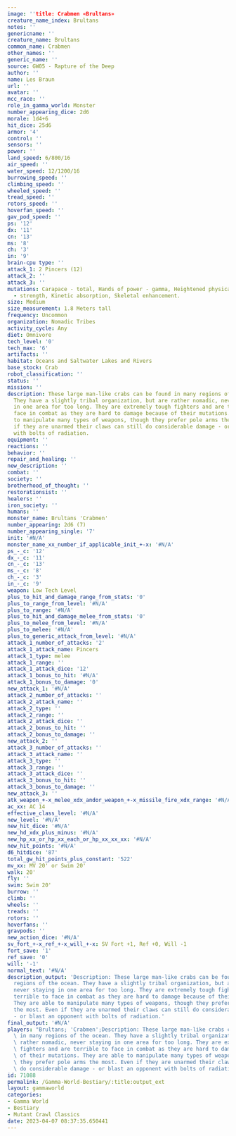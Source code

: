 ```yaml
---
image: ''title: Crabmen «Brultans»
creature_name_index: Brultans
notes: ''
genericname: ''
creature_name: Brultans
common_name: Crabmen
other_names: ''
generic_name: ''
source: GW05 - Rapture of the Deep
author: ''
name: Les Braun
url: ''
avatar: ''
mcc_race: ''
role_in_gamma_world: Monster
number_appearing_dice: 2d6
morale: 1d4+6
hit_dice: 25d6
armor: '4'
control: ''
sensors: ''
power: ''
land_speed: 6/800/16
air_speed: ''
water_speed: 12/1200/16
burrowing_speed: ''
climbing_speed: ''
wheeled_speed: ''
tread_speed: ''
rotors_speed: ''
hoverfan_speed: ''
gav_pod_speed: ''
ps: '12'
dx: '11'
cn: '13'
ms: '8'
ch: '3'
in: '9'
brain-cpu type: ''
attack_1: 2 Pincers (12)
attack_2: ''
attack_3: ''
mutations: Carapace - total, Hands of power - gamma, Heightened physical attribute
  - strength, Kinetic absorption, Skeletal enhancement.
size: Medium
size_measurement: 1.8 Meters tall
frequency: Uncommon
organization: Nomadic Tribes
activity_cycle: Any
diet: Omnivore
tech_level: '0'
tech_max: '6'
artifacts: ''
habitat: Oceans and Saltwater Lakes and Rivers
base_stock: Crab
robot_classification: ''
status: ''
mission: ''
description: These large man-like crabs can be found in many regions of the ocean.
  They have a slightly tribal organization, but are rather nomadic, never staying
  in one area for too long. They are extremely tough fighters and are terrible to
  face in combat as they are hard to damage because of their mutations. They are able
  to manipulate many types of weapons, though they prefer pole arms the most. Even
  if they are unarmed their claws can still do considerable damage - or blast an opponent
  with bolts of radiation.
equipment: ''
reactions: ''
behavior: ''
repair_and_healing: ''
new_description: ''
combat: ''
society: ''
brotherhood_of_thought: ''
restorationsist: ''
healers: ''
iron_society: ''
humans: ''
monster_name: Brultans 'Crabmen'
number_appearing: 2d6 (7)
number_appearing_single: '7'
init: '#N/A'
monster_name_xx_number_if_applicable_init_+-x: '#N/A'
ps_-_c: '12'
dx_-_c: '11'
cn_-_c: '13'
ms_-_c: '8'
ch_-_c: '3'
in_-_c: '9'
weapon: Low Tech Level
plus_to_hit_and_damage_range_from_stats: '0'
plus_to_range_from_level: '#N/A'
plus_to_range: '#N/A'
plus_to_hit_and_damage_melee_from_stats: '0'
plus_to_melee_from_level: '#N/A'
plus_to_melee: '#N/A'
plus_to_generic_attack_from_level: '#N/A'
attack_1_number_of_attacks: '2'
attack_1_attack_name: Pincers
attack_1_type: melee
attack_1_range: ''
attack_1_attack_dice: '12'
attack_1_bonus_to_hit: '#N/A'
attack_1_bonus_to_damage: '0'
new_attack_1: '#N/A'
attack_2_number_of_attacks: ''
attack_2_attack_name: ''
attack_2_type: ''
attack_2_range: ''
attack_2_attack_dice: ''
attack_2_bonus_to_hit: ''
attack_2_bonus_to_damage: ''
new_attack_2: ''
attack_3_number_of_attacks: ''
attack_3_attack_name: ''
attack_3_type: ''
attack_3_range: ''
attack_3_attack_dice: ''
attack_3_bonus_to_hit: ''
attack_3_bonus_to_damage: ''
new_attack_3: ''
atk_weapon_+-x_melee_xdx_andor_weapon_+-x_missile_fire_xdx_range: '#N/A'
ac_xx: AC 14
effective_class_level: '#N/A'
new_level: '#N/A'
new_hit_dice: '#N/A'
new_hd_xdx_plus_minus: '#N/A'
new_hp_xx_or_hp_xx_each_or_hp_xx_xx_xx: '#N/A'
new_hit_points: '#N/A'
d6_hitdice: '87'
total_gw_hit_points_plus_constant: '522'
mv_xx: MV 20' or Swim 20'
walk: 20'
fly: ''
swim: Swim 20'
burrow: ''
climb: ''
wheels: ''
treads: ''
rotors: ''
hoverfans: ''
gravpods: ''
new_action_dice: '#N/A'
sv_fort_+-x_ref_+-x_will_+-x: SV Fort +1, Ref +0, Will -1
fort_save: '1'
ref_save: '0'
will: '-1'
normal_text: '#N/A'
description_output: 'Description: These large man-like crabs can be found in many
  regions of the ocean. They have a slightly tribal organization, but are rather nomadic,
  never staying in one area for too long. They are extremely tough fighters and are
  terrible to face in combat as they are hard to damage because of their mutations.
  They are able to manipulate many types of weapons, though they prefer pole arms
  the most. Even if they are unarmed their claws can still do considerable damage
  - or blast an opponent with bolts of radiation.'
final_output: '#N/A'
players: "Brultans; 'Crabmen';Description: These large man-like crabs can be found\
  \ in many regions of the ocean. They have a slightly tribal organization, but are\
  \ rather nomadic, never staying in one area for too long. They are extremely tough\
  \ fighters and are terrible to face in combat as they are hard to damage because\
  \ of their mutations. They are able to manipulate many types of weapons, though\
  \ they prefer pole arms the most. Even if they are unarmed their claws can still\
  \ do considerable damage - or blast an opponent with bolts of radiation.|"
id: 71088
permalink: /Gamma-World-Bestiary/:title:output_ext
layout: gammaworld
categories:
- Gamma World
- Bestiary
- Mutant Crawl Classics
date: 2023-04-07 08:37:35.650441
---
```

